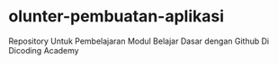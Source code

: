 # olunter-pembuatan-aplikasi
Repository Untuk Pembelajaran Modul Belajar Dasar dengan Github Di Dicoding Academy
